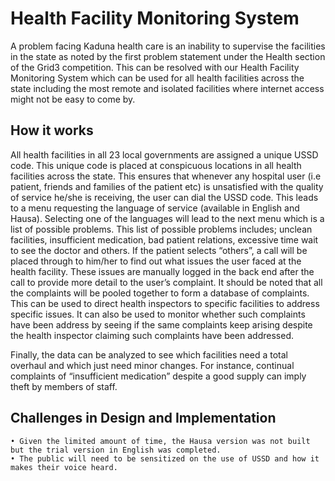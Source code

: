 # Health Facility Monitoring System
A problem facing Kaduna health care is an inability to supervise the facilities in the state as noted by the first problem statement under the Health section of the Grid3 competition.
This can be resolved with our Health Facility Monitoring System which can be used for all health facilities across the state including the most remote and isolated facilities where internet access might not be easy to come by.

## How it works
All health facilities in all 23 local governments are assigned a unique USSD code. This unique code is placed at conspicuous locations in all health facilities across the state. This ensures that whenever any hospital user (i.e patient, friends and families of the patient etc) is unsatisfied with the quality of service he/she is receiving, the user can dial the USSD code.
This leads to a menu requesting the language of service (available in English and Hausa). Selecting one of the languages will lead to the next menu which is a list of possible problems. This list of possible problems includes; unclean facilities, insufficient medication, bad patient relations, excessive time wait to see the doctor and others. 
If the patient selects “others”, a call will be placed through to him/her to find out what issues the user faced at the health facility. These issues are manually logged in the back end after the call to provide more detail to the user’s complaint.
It should be noted that all the complaints will be pooled together to form a database of complaints. This can be used to direct health inspectors to specific facilities to address specific issues. It can also be used to monitor whether such complaints have been address by seeing if the same complaints keep arising despite the health inspector claiming such complaints have been addressed.

Finally, the data can be analyzed to see which facilities need a total overhaul and which just need minor changes. For instance, continual complaints of “insufficient medication” despite a good supply can imply theft by members of staff.


## Challenges in Design and Implementation
    • Given the limited amount of time, the Hausa version was not built but the trial version in English was completed.
    • The public will need to be sensitized on the use of USSD and how it makes their voice heard.

